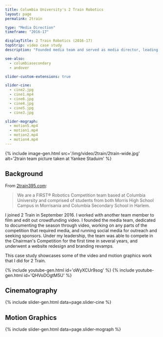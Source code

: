 ```yaml
---
title: Columbia University's 2 Train Robotics
layout: page
permalink: 2train

type: "Media Direction"
timeframe: "2016-17"

displayTitle: 2 Train Robotics (2016-17)
topStrip: video case study
description: "Founded media team and served as media director, leading production of several videos and revamping of branding and social media/website."

see-also:
  - columbiasecondary
  - andover

slider-custom-extensions: true

slider-cine:
  - cine2.jpg
  - cine1.mp4
  - cine6.jpg
  - cine4.jpg
  - cine5.jpg
  - cine3.jpg

slider-mograph:
  - motion5.mp4
  - motion1.mp4
  - motion2.mp4
  - motion4.mp4
---
```


{% include image-gen.html src='/img/video/2train/2train-wide.jpg' alt='2train team picture taken at Yankee Staduim' %}

## Background

From [2train395.com](https://www.2train395.com/):

> We are a FIRST® Robotics Competition team based at Columbia University and comprised of students from both Morris High School Campus in Morrisania and Columbia Secondary School in Harlem.

I joined 2 Train in September 2016. I worked with another team member to film and edit out crowdfunding video. I founded the media team, dedicated to documenting the season through video, working on any parts of the competition that required media, and running social media for outreach and seeking sponsors. Under my leadership, the team was able to compete in the Chairman's Competition for the first time in several years, and underwent a website redesign and branding revamps.

This case study showcases some of the video and motion graphics work that I did for 2 Train.

{% include youtube-gen.html id='oWyXCUr9sog' %}
{% include youtube-gen.html id='QHVoDOgtM5U' %}

## Cinematography

{% include slider-gen.html data=page.slider-cine %}

## Motion Graphics

{% include slider-gen.html data=page.slider-mograph %}
